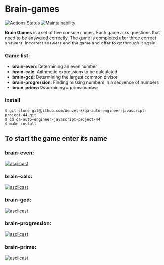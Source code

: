# Brain-games

[![Actions Status](https://github.com/Wenzel-X/qa-auto-engineer-javascript-project-44/actions/workflows/hexlet-check.yml/badge.svg)](https://github.com/Wenzel-X/qa-auto-engineer-javascript-project-44/actions)
[![Maintainability](https://api.codeclimate.com/v1/badges/1173d0adceea8ad4cc9a/maintainability)](https://codeclimate.com/github/Wenzel-X/qa-auto-engineer-javascript-project-44/maintainability)

**Brain Games** is a set of five console games. Each game asks questions that need to be answered correctly. The game is completed after three correct answers. Incorrect answers end the game and offer to go through it again.

### Game list:

* **brain-even**: Determining an even number
* **brain-calc**: Arithmetic expressions to be calculated
* **brain-gcd**: Determining the largest common divisor
* **brain-progression**: Finding missing numbers in a sequence of numbers
* **brain-prime**: Determining a prime number

### Install

```
$ git clone git@github.com/Wenzel-X/qa-auto-engineer-javascript-project-44.git
$ cd qa-auto-engineer-javascript-project-44
$ make install
```
## To start the game enter its name
### brain-even:

[![asciicast](https://asciinema.org/a/0PXCdJzuFBXO7YCKTzrhzhgNI.svg)](https://asciinema.org/a/0PXCdJzuFBXO7YCKTzrhzhgNI)

### brain-calc:

[![asciicast](https://asciinema.org/a/xgnxF3DBzjj2hEzsqtfO3PIkB.svg)](https://asciinema.org/a/xgnxF3DBzjj2hEzsqtfO3PIkB)

### brain-gcd:

[![asciicast](https://asciinema.org/a/IsnybImho1BrOjyjMCDd2BsMx.svg)](https://asciinema.org/a/IsnybImho1BrOjyjMCDd2BsMx)

### brain-progression:

[![asciicast](https://asciinema.org/a/asym6m5vJteyymq5Xn5ka7ES7.svg)](https://asciinema.org/a/asym6m5vJteyymq5Xn5ka7ES7)

### brain-prime:

[![asciicast](https://asciinema.org/a/U3mpOsLqCcodVBbQ3hh9fwFKX.svg)](https://asciinema.org/a/U3mpOsLqCcodVBbQ3hh9fwFKX)